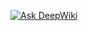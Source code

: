 [![Ask DeepWiki](https://deepwiki.com/badge.svg)](https://deepwiki.com/EmanuelFonseca2023/PaginaWeb)